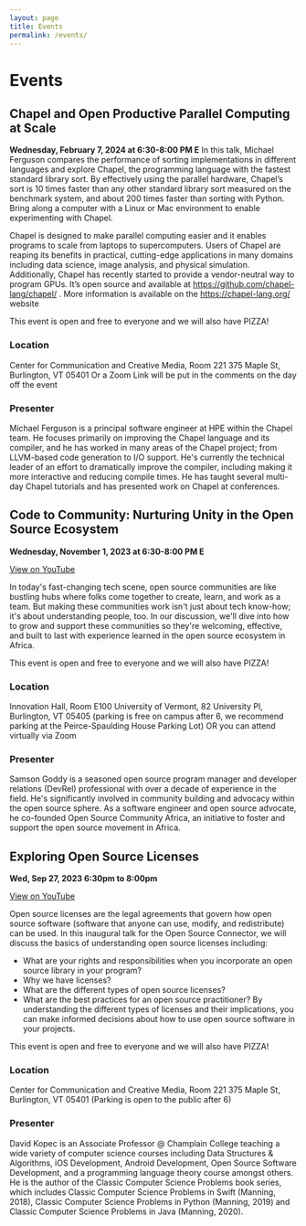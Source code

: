 ```yaml
---
layout: page
title: Events
permalink: /events/
---
```

# Events

## Chapel and Open Productive Parallel Computing at Scale

**Wednesday, February 7, 2024 at 6:30-8:00 PM E**
In this talk, Michael Ferguson compares the performance of sorting implementations in different languages and explore Chapel, the programming language with the fastest standard library sort. By effectively using the parallel hardware, Chapel’s sort is 10 times faster than any other standard library sort measured on the benchmark system, and about 200 times faster than sorting with Python. Bring along a computer with a Linux or Mac environment to enable experimenting with Chapel.

Chapel is designed to make parallel computing easier and it enables programs to scale from laptops to supercomputers. Users of Chapel are reaping its benefits in practical, cutting-edge applications in many domains including data science, image analysis, and physical simulation. Additionally, Chapel has recently started to provide a vendor-neutral way to program GPUs. It’s open source and available at https://github.com/chapel-lang/chapel/ . More information is available on the https://chapel-lang.org/ website

This event is open and free to everyone and we will also have PIZZA!

### Location
Center for Communication and Creative Media, Room 221
375 Maple St, Burlington, VT 05401
Or
a Zoom Link will be put in the comments on the day off the event

### Presenter
Michael Ferguson is a principal software engineer at HPE within the Chapel team. He focuses primarily on improving the Chapel language and its compiler, and he has worked in many areas of the Chapel project; from LLVM-based code generation to I/O support. He's currently the technical leader of an effort to dramatically improve the compiler, including making it more interactive and reducing compile times. He has taught several multi-day Chapel tutorials and has presented work on Chapel at conferences.

## Code to Community: Nurturing Unity in the Open Source Ecosystem

**Wednesday, November 1, 2023 at 6:30-8:00 PM E**

[View on YouTube](https://youtu.be/GCVu76eQmWc)

In today's fast-changing tech scene, open source communities are like bustling hubs where folks come together to create, learn, and work as a team. But making these communities work isn't just about tech know-how; it's about understanding people, too. In our discussion, we'll dive into how to grow and support these communities so they're welcoming, effective, and built to last with experience learned in the open source ecosystem in Africa.

This event is open and free to everyone and we will also have PIZZA!

### Location

Innovation Hall, Room E100
University of Vermont, 82 University Pl, Burlington, VT 05405
(parking is free on campus after 6, we recommend parking at the Peirce-Spaulding House Parking Lot)
OR
you can attend virtually via Zoom

### Presenter
Samson Goddy is a seasoned open source program manager and developer relations (DevRel) professional with over a decade of experience in the field. He's significantly involved in community building and advocacy within the open source sphere. As a software engineer and open source advocate, he co-founded Open Source Community Africa, an initiative to foster and support the open source movement in Africa.


## Exploring Open Source Licenses

**Wed, Sep 27, 2023 6:30pm to 8:00pm**

[View on YouTube](https://youtu.be/rtS8tUccATI?si=FosJCAb4shoXLLrV)

Open source licenses are the legal agreements that govern how open source software (software that anyone can use, modify, and redistribute) can be used. In this inaugural talk for the Open Source Connector, we will discuss the basics of understanding open source licenses including:
* What are your rights and responsibilities when you incorporate an open source library in your program?
* Why we have licenses?
* What are the different types of open source licenses?
* What are the best practices for an open source practitioner?
By understanding the different types of licenses and their implications, you can make informed decisions about how to use open source software in your projects.

This event is open and free to everyone and we will also have PIZZA!

### Location

Center for Communication and Creative Media, Room 221
375 Maple St, Burlington, VT 05401
(Parking is open to the public after 6)

### Presenter
David Kopec is an Associate Professor @ Champlain College teaching a wide variety of computer science courses including Data Structures & Algorithms, iOS Development, Android Development, Open Source Software Development, and a programming language theory course amongst others. He is the author of the Classic Computer Science Problems book series, which includes Classic Computer Science Problems in Swift (Manning, 2018), Classic Computer Science Problems in Python (Manning, 2019) and Classic Computer Science Problems in Java (Manning, 2020).

